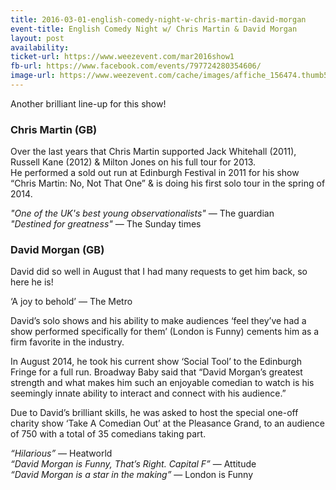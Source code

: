 ```yaml
---
title: 2016-03-01-english-comedy-night-w-chris-martin-david-morgan
event-title: English Comedy Night w/ Chris Martin & David Morgan
layout: post
availability:
ticket-url: https://www.weezevent.com/mar2016show1
fb-url: https://www.facebook.com/events/797724280354606/
image-url: https://www.weezevent.com/cache/images/affiche_156474.thumb53700.1454679302.jpg
---
```


Another brilliant line-up for this show!

### Chris Martin (GB)
Over the last years that Chris Martin supported Jack Whitehall (2011), Russell Kane (2012) & Milton Jones on his full tour for 2013.  
He performed a sold out run at Edinburgh Festival in 2011 for his show “Chris Martin: No, Not That One” & is doing his first solo tour in the spring of 2014.

_"One of the UK's best young observationalists"_ &mdash; The guardian  
_"Destined for greatness"_ &mdash; The Sunday times  

### David Morgan (GB)
David did so well in August that I had many requests to get him back, so here he is!

‘A joy to behold’ &mdash; The Metro

David’s solo shows and his ability to make audiences ‘feel they’ve had a show performed specifically for them’ (London is Funny) cements him as a firm favorite in the industry.  

In August 2014, he took his current show ‘Social Tool’ to the Edinburgh Fringe for a full run. Broadway Baby said that “David Morgan’s greatest strength and what makes him such an enjoyable comedian to watch is his seemingly innate ability to interact and connect with his audience.”

Due to David’s brilliant skills, he was asked to host the special one-off charity show ‘Take A Comedian Out’ at the Pleasance Grand, to an audience of 750 with a total of 35 comedians taking part.  

_“Hilarious”_ &mdash; Heatworld  
_“David Morgan is Funny, That’s Right. Capital F”_ &mdash; Attitude  
_“David Morgan is a star in the making”_ &mdash; London is Funny  